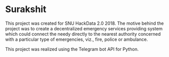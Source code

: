 # Surakshit
This project was created for SNU HackData 2.0 2018. The motive behind the project was to create a decentralized emergency services 
providing system which could connect the needy directly to the nearest authority concerned with a particular type of emergencies, viz.,
fire, police or ambulance.

This project was realized using the Telegram bot API for Python.
